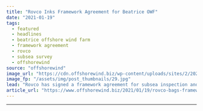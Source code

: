 ```yaml
---
title: "Rovco Inks Framework Agreement for Beatrice OWF"
date: "2021-01-19"
tags: 
  - featured
  - headlines
  - beatrice offshore wind farm
  - framework agreement
  - rovco
  - subsea survey
  - offshorewind
source: "offshorewind"
image_url: "https://cdn.offshorewind.biz/wp-content/uploads/sites/2/2021/01/19111029/Rovco_.jpg"
image_fp: "/assets/img/post_thumbnails/29.jpg"
lead: "Rovco has signed a framework agreement for subsea inspection and survey works on the"
article_url: "https://www.offshorewind.biz/2021/01/19/rovco-bags-framework-agreement-for-beatrice-owf/"
---
```


---
